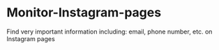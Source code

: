# Monitor-Instagram-pages
Find very important information including: email, phone number, etc. on Instagram pages
